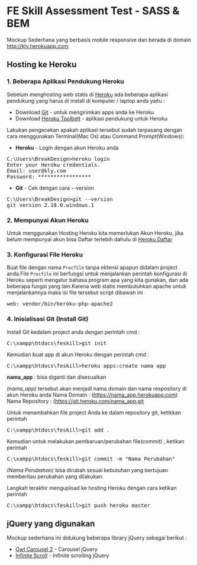 # FE Skill Assessment Test - SASS &amp; BEM
Mockup Sederhana yang berbasis mobile responsive dan berada di domain http://kly.herokuapp.com.

## Hosting ke Heroku

### 1. Beberapa Aplikasi Pendukung Heroku
Sebelum menghosting web statis di [Heroku](https://www.heroku.com) ada beberapa aplikasi pendukung yang harus di install di komputer / laptop anda yaitu :
- Download [Git](https://git-scm.com/downloads) - untuk mengirimkan apps anda ke Heroku
- Download [Heroku Toolbelt](https://toolbelt.heroku.com/) - aplikasi pendukung untuk Heroku

Lakukan pengecekan apakah aplikasi tersebut sudah terpasang dengan cara menggunakan Terminal(Mac Os) atau Command Prompt(Windows):
- **Heroku** - Login dengan akun Heroku anda

<pre>
C:\Users\BreakDesign>heroku login
Enter your Heroku credentials.
Email: user@kly.com
Password: *****************
</pre>

- **Git** - Cek dengan cara --version

<pre>
C:\Users\BreakDesign>git --version
git version 2.18.0.windows.1
</pre>


### 2. Mempunyai Akun Heroku
Untuk menggunakan Hosting Heroku kita memerlukan Akun Heroku, jika belum mempunyai akun bisa Daftar terlebih dahulu di [Heroku Daftar](https://signup.heroku.com/login)

### 3. Konfigurasi File Heroku
Buat file dengan nama `Procfile` tanpa ektensi apapun didalam project anda.File `Procfile` ini berfungsi untuk menjalankan perintah konfigurasi di Heroku seperti mengatur bahasa program apa yang kita gunakan, dan ada beberapa fungsi yang lain.Karena web statis membutuhkan apache untuk menjalankannya maka isi file tersebut script dibawah ini

<pre>
web: vendor/bin/heroku-php-apache2
</pre>

### 4. Inisialisasi Git (Install Git)
Install Git kedalam project anda dengan perintah cmd :

<pre>
C:\xampp\htdocs\feskill>git init
</pre>

Kemudian buat app di akun Heroku dengan perintah cmd :

<pre>
C:\xampp\htdocs\feskill>heroku apps:create nama_app
</pre>

**nama_app** : bisa diganti dan disesuaikan

*(nama_app)* tersebut akan menjadi nama domain dan nama respository di akun Heroku anda 
Nama Domain     : (https://nama_app.herokuapp.com)
Nama Repository : (https://git.heroku.com/nama_app.git

Untuk menambahkan file project Anda ke dalam repository git, ketikkan perintah

<pre>
C:\xampp\htdocs\feskill>git add .
</pre>

Kemudian untuk melakukan pembaruan/perubahan file(commit) , ketikan perintah

<pre>
C:\xampp\htdocs\feskill>git commit -m "Nama Perubahan"
</pre>

*(Nama Perubahan)* bisa dirubah sesuai kebutuhan yang bertujuan memberitau perubahan yang dilakukan.

Langkah terakhir mengupload ke hosting Heroku dengan cara ketikan perintah

<pre>
C:\xampp\htdocs\feskill>git push heroku master
</pre>

## jQuery yang digunakan
Mockup sederhana ini didukung beberapa library jQuery sebagai berikut :

* [Owl Carousel 2](https://owlcarousel2.github.io/OwlCarousel2/) - Carousel jQuery
* [Infinite Scroll](https://infinite-scroll.com/) - Infinite scrolling jQuery
